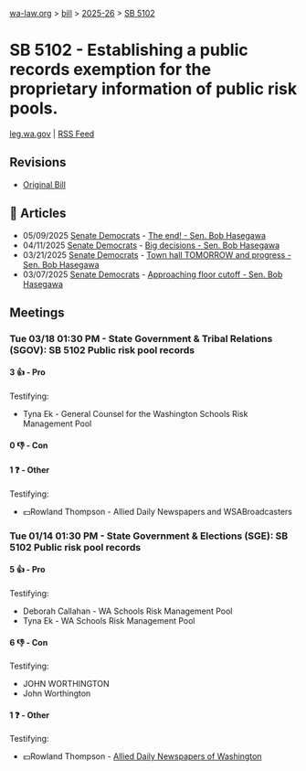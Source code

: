 [wa-law.org](/) > [bill](/bill/) > [2025-26](/bill/2025-26/) > [SB 5102](/bill/2025-26/sb/5102/)

# SB 5102 - Establishing a public records exemption for the proprietary information of public risk pools.
[leg.wa.gov](https://app.leg.wa.gov/billsummary?BillNumber=5102&Year=2025&Initiative=false) | [RSS Feed](./rss.xml)

## Revisions
* [Original Bill](1/)

## 📰 Articles
* 05/09/2025 [Senate Democrats](/org/senate_democrats/) - [The end! - Sen. Bob Hasegawa](https://senatedemocrats.wa.gov/hasegawa/2025/05/09/the-end/#:~:text=SB%205102)
* 04/11/2025 [Senate Democrats](/org/senate_democrats/) - [Big decisions - Sen. Bob Hasegawa](https://senatedemocrats.wa.gov/hasegawa/2025/04/11/big-decisions/#:~:text=5102)
* 03/21/2025 [Senate Democrats](/org/senate_democrats/) - [Town hall TOMORROW and progress - Sen. Bob Hasegawa](https://senatedemocrats.wa.gov/hasegawa/2025/03/21/town-hall-tomorrow-and-progress/#:~:text=5102)
* 03/07/2025 [Senate Democrats](/org/senate_democrats/) - [Approaching floor cutoff - Sen. Bob Hasegawa](https://senatedemocrats.wa.gov/hasegawa/2025/03/06/approaching-floor-cutoff/#:~:text=5102)

## Meetings
### Tue 03/18 01:30 PM - State Government & Tribal Relations (SGOV): SB 5102 Public risk pool records
#### 3 👍 - Pro
Testifying:
* Tyna Ek - General Counsel for the Washington Schools Risk Management Pool

#### 0 👎 - Con

#### 1 ❓ - Other
Testifying:
* 💵Rowland Thompson - Allied Daily Newspapers and WSABroadcasters

### Tue 01/14 01:30 PM - State Government & Elections (SGE): SB 5102 Public risk pool records
#### 5 👍 - Pro
Testifying:
* Deborah Callahan - WA Schools Risk Management Pool
* Tyna Ek - WA Schools Risk Management Pool

#### 6 👎 - Con
Testifying:
* JOHN WORTHINGTON
* John Worthington

#### 1 ❓ - Other
Testifying:
* 💵Rowland Thompson - [Allied Daily Newspapers of Washington](/org/allied_daily_newspapers_of_washington/)
